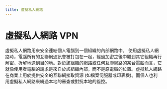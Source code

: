 ```yaml
---
title: 虛擬私人網路
---
```

# 虛擬私人網路 VPN

虛擬私人網路用來安全連結個人電腦到一個組織的內部網路中。 使用虛擬私人網路時，電腦所有的互聯網通訊會被打包在一起，經過加密之後中繼到其它組織再行解密、折解地送到目的地。對於該組織的網路或任何互聯網路的某台電腦而言，它就像使用者電腦的請求是來自於該組織內部，而不是原電腦的位置。虛擬私人網路在商業上用於提供安全的互聯網接取資源 (如檔案伺服器或印表機)。而個人也利用虛擬私人網路來繞過本地的審查或對抗本地的監控。 　